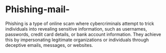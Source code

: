 # Phishing-mail-
Phishing is a type of online scam where cybercriminals attempt to trick individuals into revealing sensitive information, such as usernames, passwords, credit card details, or bank account information. They achieve this by impersonating legitimate organizations or individuals through deceptive emails, messages, or websites.
